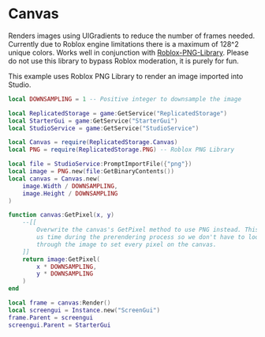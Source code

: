 # Canvas

Renders images using UIGradients to reduce the number of frames needed.
Currently due to Roblox engine limitations there is a maximum of 128^2
unique colors. Works well in conjunction with
[Roblox-PNG-Library](https://github.com/CloneTrooper1019/Roblox-PNG-Library).
Please do not use this library to bypass Roblox moderation, it is purely for
fun.

This example uses Roblox PNG Library to render an image imported into Studio.

```lua
local DOWNSAMPLING = 1 -- Positive integer to downsample the image

local ReplicatedStorage = game:GetService("ReplicatedStorage")
local StarterGui = game:GetService("StarterGui")
local StudioService = game:GetService("StudioService")

local Canvas = require(ReplicatedStorage.Canvas)
local PNG = require(ReplicatedStorage.PNG) -- Roblox PNG Library

local file = StudioService:PromptImportFile({"png"})
local image = PNG.new(file:GetBinaryContents())
local canvas = Canvas.new(
    image.Width / DOWNSAMPLING,
    image.Height / DOWNSAMPLING
)

function canvas:GetPixel(x, y)
    --[[
        Overwrite the canvas's GetPixel method to use PNG instead. This saves
        us time during the prerendering process so we don't have to loop
        through the image to set every pixel on the canvas.
    ]]
    return image:GetPixel(
        x * DOWNSAMPLING,
        y * DOWNSAMPLING
    )
end

local frame = canvas:Render()
local screengui = Instance.new("ScreenGui")
frame.Parent = screengui
screengui.Parent = StarterGui
```
